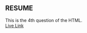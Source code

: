 ## RESUME
This is the 4th question of the HTML.
<br>
[Live Link](https://html-placement-project.netlify.app/que4)
